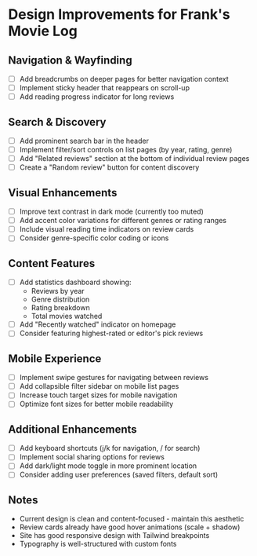 # Design Improvements for Frank's Movie Log

## Navigation & Wayfinding

- [ ] Add breadcrumbs on deeper pages for better navigation context
- [ ] Implement sticky header that reappears on scroll-up
- [ ] Add reading progress indicator for long reviews

## Search & Discovery

- [ ] Add prominent search bar in the header
- [ ] Implement filter/sort controls on list pages (by year, rating, genre)
- [ ] Add "Related reviews" section at the bottom of individual review pages
- [ ] Create a "Random review" button for content discovery

## Visual Enhancements

- [ ] Improve text contrast in dark mode (currently too muted)
- [ ] Add accent color variations for different genres or rating ranges
- [ ] Include visual reading time indicators on review cards
- [ ] Consider genre-specific color coding or icons

## Content Features

- [ ] Add statistics dashboard showing:
  - Reviews by year
  - Genre distribution
  - Rating breakdown
  - Total movies watched
- [ ] Add "Recently watched" indicator on homepage
- [ ] Consider featuring highest-rated or editor's pick reviews

## Mobile Experience

- [ ] Implement swipe gestures for navigating between reviews
- [ ] Add collapsible filter sidebar on mobile list pages
- [ ] Increase touch target sizes for mobile navigation
- [ ] Optimize font sizes for better mobile readability

## Additional Enhancements

- [ ] Add keyboard shortcuts (j/k for navigation, / for search)
- [ ] Implement social sharing options for reviews
- [ ] Add dark/light mode toggle in more prominent location
- [ ] Consider adding user preferences (saved filters, default sort)

## Notes

- Current design is clean and content-focused - maintain this aesthetic
- Review cards already have good hover animations (scale + shadow)
- Site has good responsive design with Tailwind breakpoints
- Typography is well-structured with custom fonts

